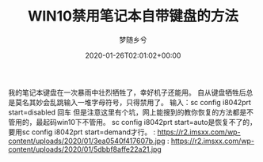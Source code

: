 ﻿---
title: WIN10禁用笔记本自带键盘的方法
author: 梦随乡兮

date: 2020-01-26T02:01:02+00:00

slug: "win10-jianpan"
---
我的笔记本键盘在一次暴雨中壮烈牺牲了，幸好机子还能用。
自从键盘牺牲后总是莫名其妙会乱跳输入一堆字母符号，只得禁用了。
输入：sc config i8042prt start=disabled
回车
但是注意这里有个坑，网上能搜到的教你恢复的方法都是不管用的，最起码win10下不管用。
sc config i8042prt start=auto是恢复不了的，要用sc config i8042prt start=demand才行。
: https://r2.imsxx.com/wp-content/uploads/2020/01/3ea0540f417607b.jpg
: https://r2.imsxx.com/wp-content/uploads/2020/01/5dbbf8affe22a21.jpg
